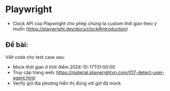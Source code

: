 # Playwright
- Clock API của Playwright cho phép chúng ta custom thời gian theo ý muốn (https://playwright.dev/docs/clock#introduction)
## Đề bài:
Viết code cho test case sau:
- Mock thời gian ở thời điểm 2024-10-17T01:00:00
- Truy cập trang web: https://material.playwrightvn.com/017-detect-user-agent.html
- Verify giờ địa phương hiển thị đúng với giờ đã mock